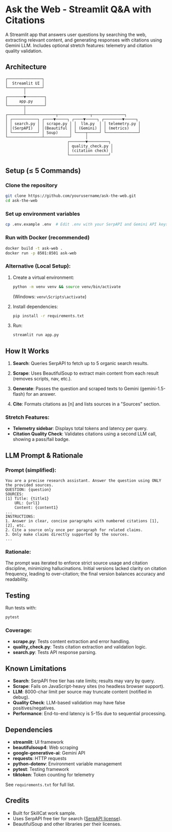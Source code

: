 # Ask the Web - Streamlit Q&A with Citations

A Streamlit app that answers user questions by searching the web, extracting relevant content, and generating responses with citations using Gemini LLM. Includes optional stretch features: telemetry and citation quality validation.

## Architecture

```
┌───────────────┐
│  Streamlit UI │
└───────┬───────┘
        │
┌───────▼────────┐
│     app.py     │
└───────┬────────┘
        │
┌───────┴─────────────┬──────────────┬──────────────┐
│ ┌───────────┐ ┌────▼─────┐ ┌────▼─────┐ ┌────────▼─────┐
│ │ search.py │ │ scrape.py │ │  llm.py  │ │ telemetry.py │
│ │(SerpAPI)  │ │(Beautiful │ │ (Gemini) │ │ (metrics)    │
│ └───────────┘ │ Soup)     │ └────┬─────┘ └──────────────┘
└───────────────┴───────────┘      │
                           ┌───────▼─────────┐
                           │ quality_check.py │
                           │ (citation check) │
                           └─────────────────┘
```

## Setup (≤ 5 Commands)

### Clone the repository  
```bash
git clone https://github.com/yourusername/ask-the-web.git
cd ask-the-web
```

### Set up environment variables  
```bash
cp .env.example .env  # Edit .env with your SerpAPI and Gemini API keys
```

### Run with Docker (recommended)  
```bash
docker build -t ask-web .
docker run -p 8501:8501 ask-web
```

### Alternative (Local Setup):  
1. Create a virtual environment: 
   ```bash
   python -m venv venv && source venv/bin/activate
   ```
   (Windows: `venv\Scripts\activate`)  

2. Install dependencies: 
   ```bash
   pip install -r requirements.txt
   ```  

3. Run: 
   ```bash
   streamlit run app.py
   ```

## How It Works

1. **Search**: Queries SerpAPI to fetch up to 5 organic search results.  

2. **Scrape**: Uses BeautifulSoup to extract main content from each result (removes scripts, nav, etc.).  

3. **Generate**: Passes the question and scraped texts to Gemini (gemini-1.5-flash) for an answer.  

4. **Cite**: Formats citations as [n] and lists sources in a "Sources" section.  

### Stretch Features:  
- **Telemetry sidebar**: Displays total tokens and latency per query.  
- **Citation Quality Check**: Validates citations using a second LLM call, showing a pass/fail badge.

## LLM Prompt & Rationale

### Prompt (simplified):  
```
You are a precise research assistant. Answer the question using ONLY the provided sources.
QUESTION: {question}
SOURCES:
[1] Title: {title1}
    URL: {url1}
    Content: {content1}
...
INSTRUCTIONS:
1. Answer in clear, concise paragraphs with numbered citations [1], [2], etc.
2. Cite a source only once per paragraph for related claims.
3. Only make claims directly supported by the sources.
...
```

### Rationale: 
The prompt was iterated to enforce strict source usage and citation discipline, minimizing hallucinations. Initial versions lacked clarity on citation frequency, leading to over-citation; the final version balances accuracy and readability.

## Testing

Run tests with:  
```bash
pytest
```

### Coverage:  
- **scrape.py**: Tests content extraction and error handling.  
- **quality_check.py**: Tests citation extraction and validation logic.  
- **search.py**: Tests API response parsing.

## Known Limitations

- **Search**: SerpAPI free tier has rate limits; results may vary by query.  
- **Scrape**: Fails on JavaScript-heavy sites (no headless browser support).  
- **LLM**: 8000-char limit per source may truncate content (notified in debug).  
- **Quality Check**: LLM-based validation may have false positives/negatives.  
- **Performance**: End-to-end latency is 5-15s due to sequential processing.

## Dependencies

- **streamlit**: UI framework  
- **beautifulsoup4**: Web scraping  
- **google-generative-ai**: Gemini API  
- **requests**: HTTP requests  
- **python-dotenv**: Environment variable management  
- **pytest**: Testing framework  
- **tiktoken**: Token counting for telemetry

See `requirements.txt` for full list.

## Credits

- Built for SkillCat work sample.  
- Uses SerpAPI free tier for search ([SerpAPI license](https://serpapi.com/terms)).  
- BeautifulSoup and other libraries per their licenses.